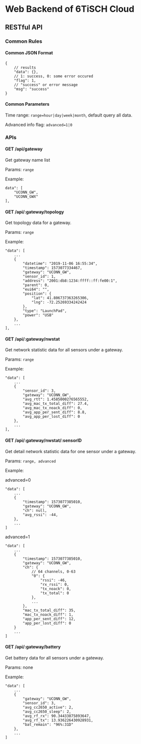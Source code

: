 # Web Backend of 6TiSCH Cloud

## RESTful API

### Common Rules

#### Common JSON Format

```text
{
    // results
    "data": {},
    // 1: success, 0: some error occured
    "flag": 1,
    // "success" or error message
    "msg": "success"
}
```
#### Common Parameters

Time range: `range=hour|day|week|month`, default query all data.

Advanced info flag: `advanced=1|0`

### APIs

#### GET /api/gateway

Get gateway name list

Params: `range`

Example:

```text
data": [
    "UCONN_GW",
    "UCONN_GWX"
],
```

#### GET /api/:gateway/topology

Get topology data for a gateway.

Params: `range`

Example:

```text
"data": [
    ...
    {
        "datetime": "2019-11-06 16:55:34",
        "timestamp": 1573077334467,
        "gateway": "UCONN_GW",
        "sensor_id": 1,
        "address": "2001:db8:1234:ffff::ff:fe00:1",
        "parent": 0,
        "eui64": "",
        "position": {
            "lat": 41.806737363265306,
            "lng": -72.25269334242424
        },
        "type": "LaunchPad",
        "power": "USB"
    },
    ...
],
```

#### GET /api/:gateway/nwstat

Get network statistic data for all sensors under a gateway.

Params: `range`

Example:

```text
"data": [
    ...
    {
        "sensor_id": 3,
        "gateway": "UCONN_GW",
        "avg_rtt": 1.4585000276565552,
        "avg_mac_tx_total_diff": 27.4,
        "avg_mac_tx_noack_diff": 0,
        "avg_app_per_sent_diff": 8.8,
        "avg_app_per_lost_diff": 0
    },
    ...
],
```

#### GET /api/:gateway/nwstat/:sensorID

Get detail network statistic data for one sensor under a gateway.

Params: `range, advanced`

Example:

advanced=0

```text
"data": [
    ...
    {
        "timestamp": 1573077385010,
        "gateway": "UCONN_GW",
        "ch": null,
        "avg_rssi": -44,
    },
    ...
]
```

advanced=1

```text
"data": [
    ...
    {
        "timestamp": 1573077385010,
        "gateway": "UCONN_GW",
        "ch": {
            // 64 channels, 0-63
            "0": {
                "rssi": -46,
                "rx_rssi": 0,
                "tx_noack": 0,
                "tx_total": 0
            },
            ...
        },
        "mac_tx_total_diff": 35,
        "mac_tx_noack_diff": 1,
        "app_per_sent_diff": 12,
        "app_per_lost_diff": 0
    }
    ...
]
```

#### GET /api/:gateway/battery

Get battery data for all sensors under a gateway.

Params: none

Example:

```text
"data": [
    ...
    {
        "gateway": "UCONN_GW",
        "sensor_id": 3,
        "avg_cc2650_active": 2,
        "avg_cc2650_sleep": 2,
        "avg_rf_rx": 90.34433875893647,
        "avg_rf_tx": 13.936226430928931,
        "bat_remain": "96%:31D"
    },
    ...
]
```